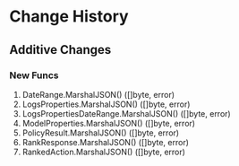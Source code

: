 # Change History

## Additive Changes

### New Funcs

1. DateRange.MarshalJSON() ([]byte, error)
1. LogsProperties.MarshalJSON() ([]byte, error)
1. LogsPropertiesDateRange.MarshalJSON() ([]byte, error)
1. ModelProperties.MarshalJSON() ([]byte, error)
1. PolicyResult.MarshalJSON() ([]byte, error)
1. RankResponse.MarshalJSON() ([]byte, error)
1. RankedAction.MarshalJSON() ([]byte, error)
